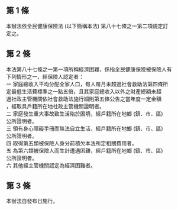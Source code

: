 第 1 條
-------
本辦法依全民健康保險法 (以下簡稱本法) 第八十七條之一第二項規定訂  
定之。

第 2 條
-------
本法第八十七條之一第一項所稱經濟困難，係指全民健康保險被保險人有  
下列情形之一，經保險人認定者：  
一  家庭總收入平均分配全家人口，每人每月未超過社會救助法第四條所  
    定最低生活費標準之一點五倍，且其家庭總收入以外之財產總額未超  
    過社政主管機關依社會救助法施行細則第五條公告之當年度一定金額  
    ，經取具戶籍所在地社政主管機關證明者。  
二  家庭發生重大事故致生活陷於困境，經戶籍所在地鄉 (鎮、市、區)  
    公所證明者。  
三  領有身心障礙手冊而無法自立生活，經戶籍所在地鄉 (鎮、市、區)  
    公所證明者。  
四  取得第五類被保險人身分前積欠本法所定相關費用者。  
五  為第六類被保險人而生計遭遇困難，經戶籍所在地鄉 (鎮、市、區)  
    公所證明者。  
六  其他經主管機關認定為經濟困難者。

第 3 條
-------
本辦法自發布日施行。

